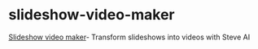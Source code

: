 # slideshow-video-maker
<a href="https://www.steve.ai/slideshow-video-maker">Slideshow video maker</a>- Transform slideshows into videos with Steve AI
